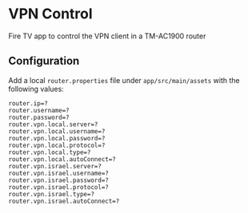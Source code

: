 # VPN Control
Fire TV app to control the VPN client in a TM-AC1900 router

## Configuration
Add a local `router.properties` file under `app/src/main/assets` with the following values:
```
router.ip=?
router.username=?
router.password=?
router.vpn.local.server=?
router.vpn.local.username=?
router.vpn.local.password=?
router.vpn.local.protocol=?
router.vpn.local.type=?
router.vpn.local.autoConnect=?
router.vpn.israel.server=?
router.vpn.israel.username=?
router.vpn.israel.password=?
router.vpn.israel.protocol=?
router.vpn.israel.type=?
router.vpn.israel.autoConnect=?
```
